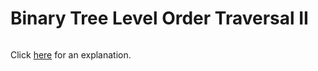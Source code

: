 # Binary Tree Level Order Traversal II 

~~~java

~~~

Click [here](Explanation.md) for an explanation.

